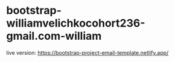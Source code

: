 # bootstrap-williamvelichkocohort236-gmail.com-william

live version: https://bootstrap-project-email-template.netlify.app/
